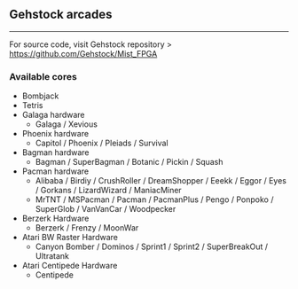 ## Gehstock arcades
-----------------

For source code, visit Gehstock repository > https://github.com/Gehstock/Mist_FPGA

### Available cores
   * Bombjack
   * Tetris
   * Galaga hardware
      * Galaga / Xevious
   * Phoenix hardware
      * Capitol / Phoenix / Pleiads / Survival
   * Bagman hardware
      * Bagman / SuperBagman / Botanic / Pickin / Squash
   * Pacman hardware
      * Alibaba / Birdiy / CrushRoller / DreamShopper / Eeekk / Eggor / Eyes / Gorkans / LizardWizard / ManiacMiner
      * MrTNT / MSPacman / Pacman / PacmanPlus / Pengo / Ponpoko / SuperGlob / VanVanCar / Woodpecker
   * Berzerk Hardware
      * Berzerk / Frenzy / MoonWar
   * Atari BW Raster Hardware
      * Canyon Bomber / Dominos / Sprint1 / Sprint2 / SuperBreakOut / Ultratank
   * Atari Centipede Hardware
      * Centipede
    
      
